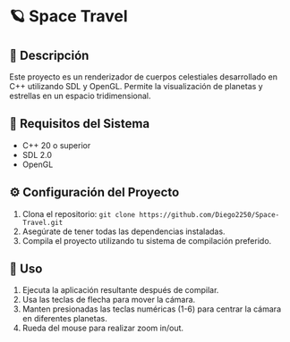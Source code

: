 # 🪐 Space Travel

## 📝 Descripción
Este proyecto es un renderizador de cuerpos celestiales desarrollado en C++ utilizando SDL y OpenGL. Permite la visualización de planetas y estrellas en un espacio tridimensional.

## 🔻 Requisitos del Sistema
- C++ 20 o superior
- SDL 2.0
- OpenGL

## ⚙️ Configuración del Proyecto
1. Clona el repositorio: `git clone https://github.com/Diego2250/Space-Travel.git`
2. Asegúrate de tener todas las dependencias instaladas.
3. Compila el proyecto utilizando tu sistema de compilación preferido.

## 🔎 Uso
1. Ejecuta la aplicación resultante después de compilar.
2. Usa las teclas de flecha para mover la cámara.
3. Manten presionadas las teclas numéricas (1-6) para centrar la cámara en diferentes planetas.
4. Rueda del mouse para realizar zoom in/out.


